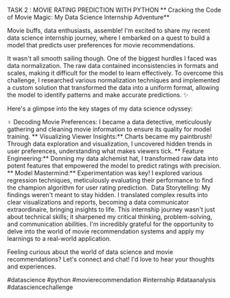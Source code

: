 TASK 2 : MOVIE RATING PREDICTION WITH PYTHON ** Cracking the Code of Movie Magic: My Data Science Internship Adventure**

Movie buffs, data enthusiasts, assemble!  I'm excited to share my recent data science internship journey, where I embarked on a quest to build a model that predicts user preferences for movie recommendations.

It wasn't all smooth sailing though.  One of the biggest hurdles I faced was data normalization. The raw data contained inconsistencies in formats and scales, making it difficult for the model to learn effectively.   To overcome this challenge, I researched various normalization techniques and implemented a custom solution that transformed the data into a uniform format, allowing the model to identify patterns and make accurate predictions. ✨

Here's a glimpse into the key stages of my data science odyssey:

️‍♀️ Decoding Movie Preferences: I became a data detective, meticulously gathering and cleaning movie information to ensure its quality for model training.
** Visualizing Viewer Insights:** Charts became my paintbrush! Through data exploration and visualization, I uncovered hidden trends in user preferences, understanding what makes viewers tick.
** Feature Engineering:** Donning my data alchemist hat, I transformed raw data into potent features that empowered the model to predict ratings with precision.
** Model Mastermind:** Experimentation was key! I explored various regression techniques, meticulously evaluating their performance to find the champion algorithm for user rating prediction.
️ Data Storytelling: My findings weren't meant to stay hidden. I translated complex results into clear visualizations and reports, becoming a data communicator extraordinaire, bringing insights to life.
This internship journey wasn't just about technical skills; it sharpened my critical thinking, problem-solving, and communication abilities. I'm incredibly grateful for the opportunity to delve into the world of movie recommendation systems and apply my learnings to a real-world application.

Feeling curious about the world of data science and movie recommendations? Let's connect and chat!  I'd love to hear your thoughts and experiences.

#datascience #python #movierecommendation #internship #dataanalysis #datasciencechallenge 

